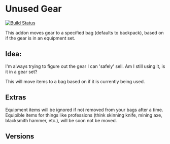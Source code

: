 # Unused Gear

[![Build Status](https://travis-ci.org/opussf/UnusedGear.svg?branch=master)](https://travis-ci.org/opussf/UnusedGear)

This addon moves gear to a specified bag (defaults to backpack), based on if the gear is in an equipment set.

## Idea:
I'm always trying to figure out the gear I can 'safely' sell.
Am I still using it, is it in a gear set?

This will move items to a bag based on if it is currently being used.

## Extras

Equipment items will be ignored if not removed from your bags after a time.
Equipible items for things like professions (think skinning knife, mining axe, blacksmith hammer, etc.), will be soon not be moved.



## Versions


